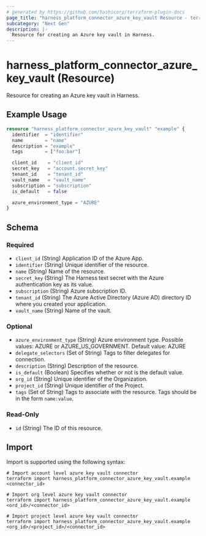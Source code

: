 ```yaml
---
# generated by https://github.com/hashicorp/terraform-plugin-docs
page_title: "harness_platform_connector_azure_key_vault Resource - terraform-provider-harness"
subcategory: "Next Gen"
description: |-
  Resource for creating an Azure key vault in Harness.
---
```


# harness_platform_connector_azure_key_vault (Resource)

Resource for creating an Azure key vault in Harness.

## Example Usage

```terraform
resource "harness_platform_connector_azure_key_vault" "example" {
  identifier  = "identifier"
  name        = "name"
  description = "example"
  tags        = ["foo:bar"]

  client_id    = "client_id"
  secret_key   = "account.secret_key"
  tenant_id    = "tenant_id"
  vault_name   = "vault_name"
  subscription = "subscription"
  is_default   = false

  azure_environment_type = "AZURE"
}
```

<!-- schema generated by tfplugindocs -->
## Schema

### Required

- `client_id` (String) Application ID of the Azure App.
- `identifier` (String) Unique identifier of the resource.
- `name` (String) Name of the resource.
- `secret_key` (String) The Harness text secret with the Azure authentication key as its value.
- `subscription` (String) Azure subscription ID.
- `tenant_id` (String) The Azure Active Directory (Azure AD) directory ID where you created your application.
- `vault_name` (String) Name of the vault.

### Optional

- `azure_environment_type` (String) Azure environment type. Possible values: AZURE or AZURE_US_GOVERNMENT. Default value: AZURE
- `delegate_selectors` (Set of String) Tags to filter delegates for connection.
- `description` (String) Description of the resource.
- `is_default` (Boolean) Specifies whether or not is the default value.
- `org_id` (String) Unique identifier of the Organization.
- `project_id` (String) Unique identifier of the Project.
- `tags` (Set of String) Tags to associate with the resource. Tags should be in the form `name:value`.

### Read-Only

- `id` (String) The ID of this resource.

## Import

Import is supported using the following syntax:

```shell
# Import account level azure key vault connector 
terraform import harness_platform_connector_azure_key_vault.example <connector_id>

# Import org level azure key vault connector 
terraform import harness_platform_connector_azure_key_vault.example <ord_id>/<connector_id>

# Import project level azure key vault connector 
terraform import harness_platform_connector_azure_key_vault.example <org_id>/<project_id>/<connector_id>
```
